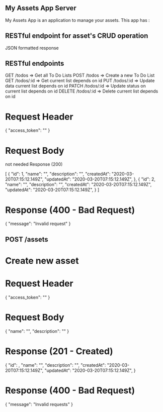 ## My Assets App Server
My Assets App is an application to manage your assets. This app has :

## RESTful endpoint for asset's CRUD operation
JSON formatted response
 

## RESTful endpoints
GET /todos => Get all To Do Lists
POST /todos => Create a new To Do List
GET /todos/:id => Get current list depends on id
PUT /todos/:id => Update data current list depends on id
PATCH /todos/:id => Update status on current list depends on id
DELETE /todos/:id => Delete current list depends on id

# Request Header

{
  "access_token": "<your access token>"
}

# Request Body

not needed
Response (200)

[
  {
    "id": 1,
    "name": "<asset name>",
    "description": "<asset description>",
    "createdAt": "2020-03-20T07:15:12.149Z",
    "updatedAt": "2020-03-20T07:15:12.149Z",
  },
  {
    "id": 2,
    "name": "<asset name>",
    "description": "<asset description>",
    "createdAt": "2020-03-20T07:15:12.149Z",
    "updatedAt": "2020-03-20T07:15:12.149Z",
  }
]

# Response (400 - Bad Request)

{
  "message": "Invalid request"
}

## POST /assets
# Create new asset

# Request Header

{
  "access_token": "<your access token>"
}
# Request Body

{
  "name": "<name to get insert into>",
  "description": "<description to get insert into>"
}
# Response (201 - Created)

{
  "id": <given id by system>,
  "name": "<posted name>",
  "description": "<posted description>",
  "createdAt": "2020-03-20T07:15:12.149Z",
  "updatedAt": "2020-03-20T07:15:12.149Z",
}
# Response (400 - Bad Request)

{
  "message": "Invalid requests"
}
